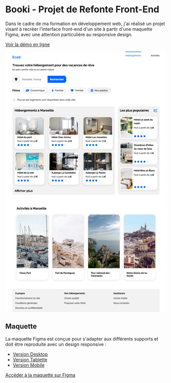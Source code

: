 # Booki - Projet de Refonte Front-End

Dans le cadre de ma formation en développement web, j'ai réalisé un projet visant à recréer l'interface front-end d'un
site à partir d'une maquette Figma, avec une attention particulière au responsive design.

[Voir la démo en ligne](https://hichxm.github.io/openclassroom-booki/)

[![Aperçu du projet](./public/preview.png)](https://hichxm.github.io/openclassroom-booki/)

## Maquette

La maquette Figma est conçue pour s'adapter aux différents supports et doit être reproduite avec un design responsive :

- [Version Desktop](./public/layout-desktop.png)
- [Version Tablette](./public/layout-tablet.png)
- [Version Mobile](./public/layout-mobile.png)

[Accéder à la maquette sur Figma](https://www.figma.com/design/r9YJyUkpVdrxzBBKGH7reY)
